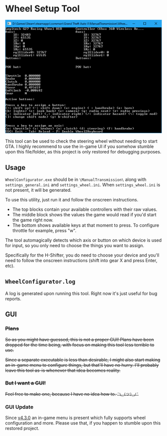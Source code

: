 Wheel Setup Tool
==============================

![Wheel Setup UI](../doc/WheelConfigurator.png)

This tool can be used to check the steering wheel without needing to start 
GTA. I highly recommend to use the in-game UI if you somehow stumble upon
this file/folder, as this project is only restored for debugging purposes.

## Usage

`WheelConfigurator.exe` should be in `\ManualTransmission\` along with 
`settings_general.ini` and `settings_wheel.ini`. When `settings_wheel.ini` is
not present, it will be generated.

To use this utility, just run it and follow the onscreen instructions.
* The top blocks contain your available controllers with their raw values. 
* The middle block shows the values the game would read if you'd start the 
  game right now.
* The bottom shows available keys at that moment to press. To configure 
  throttle for example, press "w".

The tool automagically detects which axis or button on which device is used for
input, so you only need to choose the things you want to assign.

Specifically for the H-Shifter, you do need to choose your device and you'll
need to follow the onscreen instructions 
(shift into gear X and press Enter, etc).

## `WheelConfigurator.log`
A log is generated upon running this tool. Right now it's just useful for 
bug reports.

## GUI
### ~~Plans~~
~~So as you might have guessed, this is not a proper GUI! Plans have been 
dropped for the time being, with focus on making this tool less terrible to 
use.~~ 

~~Since a separate executable is less than desirable, I might also start 
making an in-game menu to configure things, but that'll have no hurry. 
I'll probably leave this tool as-is whenever that idea becomes reality.~~

### ~~But I want a GUI!~~
~~Feel free to make one, because I have no idea how to. `¯\_(ツ)_/¯`~~

### GUI Update

Since [v4.3.0](https://github.com/E66666666/GTAVManualTransmission/releases/tag/v4.3.0)
an in-game menu is present which fully supports wheel configuration and more.
Please use that, if you happen to stumble upon this restored project.

